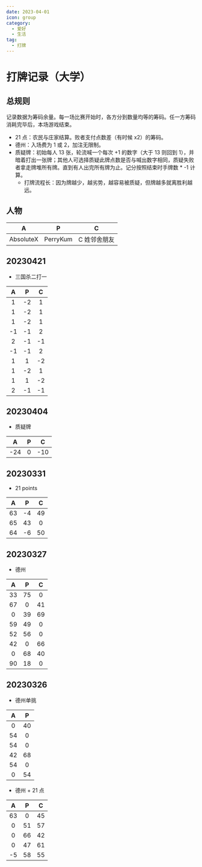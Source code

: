 ```yaml
---
date: 2023-04-01
icon: group
category:
  - 爱好
  - 生活
tag:
  - 打牌
---
```


# 打牌记录（大学）

## 总规则

记录数据为筹码余量。每一场比赛开始时，各方分到数量均等的筹码。任一方筹码消耗完毕后，本场游戏结束。

- 21 点：农民与庄家结算。败者支付点数差（有时候 x2）的筹码。
- 德州：入场费为 1 或 2，加注无限制。
- 质疑牌：初始每人 13 张，轮流喊一个每次 +1 的数字（大于 13 则回到 1），并暗着打出一张牌；其他人可选择质疑此牌点数是否与喊出数字相同，质疑失败者拿走牌堆所有牌。直到有人出完所有牌为止。记分按照结束时手牌数 \* -1 计算。
  - 打牌流程长：因为牌越少，越劣势，越容易被质疑，但牌越多就离胜利越远。

## 人物

|     A     |    P     |      C       |
| :-------: | :------: | :----------: |
| AbsoluteX | PerryKum | C 姓邻舍朋友 |

## 20230421

- 三国杀二打一

<!-- prettier-ignore -->
|A|P|C|
| :-: | :-: | :-: |
|1|-2|1|
|1|-2|1|
|1|-2|1|
|-1|-1|2|
|2|-1|-1|
|-1|-1|2|
|1|1|-2|
|1|-2|1|
|1|1|-2|
|2|-1|-1|

## 20230404

- 质疑牌

<!-- prettier-ignore -->
|A|P|C|
| :-: | :-: | :-: |
|-24|0|-10|

## 20230331

- 21 points

<!-- prettier-ignore -->
|A|P|C|
| :-: | :-: | :-: |
|63|-4|49|
|65|43|0|
|64|-6|50|

## 20230327

- 德州

<!-- prettier-ignore -->
|A|P|C|
| :-: | :-: | :-: |
|33|75|0|
|67|0|41|
|0|39|69|
|59|49|0|
|52|56|0|
|42|0|66|
|0|68|40|
|90|18|0|

## 20230326

- 德州单挑

<!-- prettier-ignore -->
|A|P|
| :-: | :-: |
|0|40|
|54|0|
|54|0|
|42|68|
|54|0|
|0|54|

- 德州 + 21 点

<!-- prettier-ignore -->
|A|P|C|
| :-: | :-: | :-: |
|63|0|45|
|0|51|57|
|0|66|42|
|0|47|61|
|-5|58|55|
